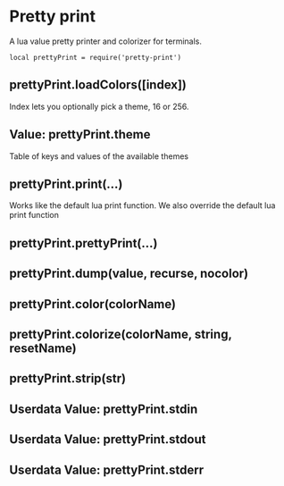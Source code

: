 # Pretty print

A lua value pretty printer and colorizer for terminals.  

`local prettyPrint = require('pretty-print')`

## prettyPrint.loadColors([index])

Index lets you optionally pick a theme, 16 or 256. 

## Value: prettyPrint.theme

Table of keys and values of the available themes

## prettyPrint.print(...)

Works like the default lua print function. We also override the default lua print function

## prettyPrint.prettyPrint(...)

## prettyPrint.dump(value, recurse, nocolor)

## prettyPrint.color(colorName)

## prettyPrint.colorize(colorName, string, resetName)

## prettyPrint.strip(str)

## Userdata Value: prettyPrint.stdin

## Userdata Value: prettyPrint.stdout

## Userdata Value: prettyPrint.stderr

